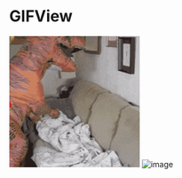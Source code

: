 # GIFView
![image](https://github.com/srainbown/GIFView/blob/master/GIFView/IMG_1035.gif)
![image](https://github.com/srainbown/GIFView/blob/master/GIFView/IMG_1036.gif)